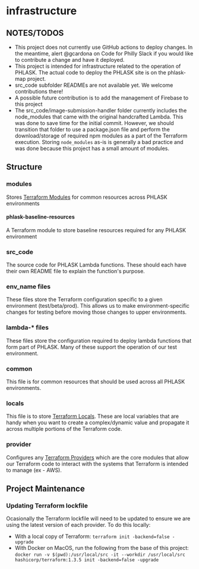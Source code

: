 # infrastructure

## NOTES/TODOS
- This project does not currently use GitHub actions to deploy changes. In the meantime, alert @gcardona on Code for Philly Slack if you would like to contribute a change and have it deployed.
- This project is intended for infrastructure related to the operation of PHLASK. The actual code to deploy the PHLASK site is on the phlask-map project.
- src_code subfolder READMEs are not available yet. We welcome contributions there!
- A possible future contribution is to add the management of Firebase to this project
- The src_code/image-submission-handler folder currently includes the node_modules that came with the original handcrafted Lambda. This was done to save time for the initial commit. However, we should transition that folder to use a package.json file and perform the download/storage of required npm modules as a part of the Terraform execution. Storing `node_modules` as-is is generally a bad practice and was done because this project has a small amount of modules.

## Structure
### modules
Stores [Terraform Modules](https://developer.hashicorp.com/terraform/tutorials/modules/module) for common resources across PHLASK environments

#### phlask-baseline-resources
A Terraform module to store baseline resources required for any PHLASK environment

### src_code
The source code for PHLASK Lambda functions. These should each have their own README file to explain the function's purpose.

### env_name files
These files store the Terraform configuration specific to a given environment (test/beta/prod). This allows us to make environment-specific changes for testing before moving those changes to upper environments.

### lambda-* files
These files store the configuration required to deploy lambda functions that form part of PHLASK. Many of these support the operation of our test environment.

### common
This file is for common resources that should be used across all PHLASK environments.

### locals
This file is to store [Terraform Locals](https://developer.hashicorp.com/terraform/language/values/locals). These are local variables that are handy when you want to create a complex/dynamic value and propagate it across multiple portions of the Terraform code.

### provider
Configures any [Terraform Providers](https://developer.hashicorp.com/terraform/language/providers) which are the core modules that allow our Terraform code to interact with the systems that Terraform is intended to manage (ex - AWS).

## Project Maintenance
### Updating Terraform lockfile
Ocasionally the Terraform lockfile will need to be updated to ensure we are using the latest version of each provider. To do this locally:
- With a local copy of Terraform: `terraform init -backend=false -upgrade`
- With Docker on MacOS, run the following from the base of this project: `docker run -v $(pwd):/usr/local/src -it --workdir /usr/local/src hashicorp/terraform:1.3.5 init -backend=false -upgrade`